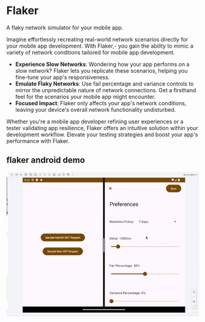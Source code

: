 # Flaker

A flaky network simulator for your mobile app.

Imagine effortlessly recreating real-world network scenarios directly for your mobile app development. With Flaker,-  you gain the ability to mimic a variety of network conditions tailored for mobile app development.

- **Experience Slow Networks**: Wondering how your app performs on a slow network? Flaker lets you replicate these scenarios, helping you fine-tune your app's responsiveness.
- **Emulate Flaky Networks**: Use fail percentage and variance controls to mirror the unpredictable nature of network connections. Get a firsthand feel for the scenarios your mobile app might encounter.
- **Focused Impact**: Flaker only affects your app's network conditions, leaving your device's overall network functionality undisturbed.

Whether you're a mobile app developer refining user experiences or a tester validating app resilience, Flaker offers an intuitive solution within your development workflow. Elevate your testing strategies and boost your app's performance with Flaker.

## flaker android demo

<img src="assets/flaker-android.gif" alt="flaker-android"/>
